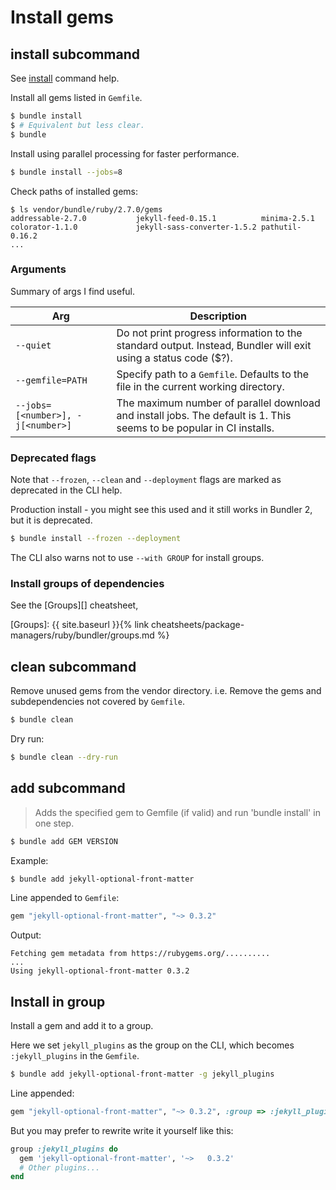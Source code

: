 # Install gems


## install subcommand

See [install](https://bundler.io/man/bundle-install.1.html) command help.

Install all gems listed in `Gemfile`.

```sh
$ bundle install
$ # Equivalent but less clear.
$ bundle
```

Install using parallel processing for faster performance.

```sh
$ bundle install --jobs=8
```

Check paths of installed gems:

```console
$ ls vendor/bundle/ruby/2.7.0/gems
addressable-2.7.0           jekyll-feed-0.15.1          minima-2.5.1
colorator-1.1.0             jekyll-sass-converter-1.5.2 pathutil-0.16.2
...
```

### Arguments

Summary of args I find useful.

| Arg                               | Description                                                                                                          |
| --------------------------------- | -------------------------------------------------------------------------------------------------------------------- |
| `--quiet`                         | Do not print progress information to the standard output. Instead, Bundler will exit using a status code ($?).       |
| `--gemfile=PATH`                  | Specify path to a `Gemfile`. Defaults to the file in the current working directory.                                  |
| `--jobs=[<number>], -j[<number>]` | The maximum number of parallel download and install jobs. The default is 1. This seems to be popular in CI installs. |

### Deprecated flags

Note that `--frozen`, `--clean` and `--deployment` flags are marked as deprecated in the CLI help.

Production install - you might see this used and it still works in Bundler 2, but it is deprecated.

```sh
$ bundle install --frozen --deployment
```

The CLI also warns not to use `--with GROUP` for install groups.

### Install groups of dependencies

See the [Groups][] cheatsheet,

[Groups]: {{ site.baseurl }}{% link cheatsheets/package-managers/ruby/bundler/groups.md %}


## clean subcommand

Remove unused gems from the vendor directory. i.e. Remove the gems and subdependencies not covered by `Gemfile`.

```sh
$ bundle clean
```

Dry run:

```sh
$ bundle clean --dry-run
```


## add subcommand

> Adds the specified gem to Gemfile (if valid) and run 'bundle install' in one step.

```sh
$ bundle add GEM VERSION
```

Example:

```sh
$ bundle add jekyll-optional-front-matter
```

Line appended to `Gemfile`:

```ruby
gem "jekyll-optional-front-matter", "~> 0.3.2"
```

Output:

```
Fetching gem metadata from https://rubygems.org/..........
...
Using jekyll-optional-front-matter 0.3.2
```


## Install in group

Install a gem and add it to a group.

Here we set `jekyll_plugins` as the group on the CLI, which becomes `:jekyll_plugins` in the `Gemfile`.

```sh
$ bundle add jekyll-optional-front-matter -g jekyll_plugins
```

Line appended:

```ruby
gem "jekyll-optional-front-matter", "~> 0.3.2", :group => :jekyll_plugins
```

But you may prefer to rewrite write it yourself like this:

```ruby
group :jekyll_plugins do
  gem 'jekyll-optional-front-matter', '~>	0.3.2'
  # Other plugins...
end
```



